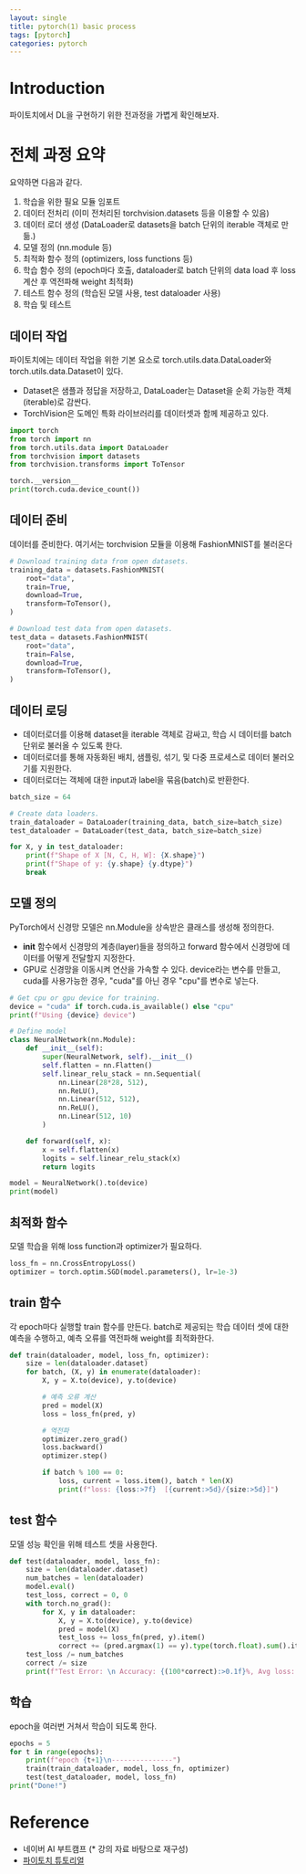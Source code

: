 ```yaml
---
layout: single
title: pytorch(1) basic process
tags: [pytorch]
categories: pytorch
---
```

# Introduction
파이토치에서 DL을 구현하기 위한 전과정을 가볍게 확인해보자.

# 전체 과정 요약
요약하면 다음과 같다.   
1. 학습을 위한 필요 모듈 임포트
2. 데이터 전처리 (이미 전처리된 torchvision.datasets 등을 이용할 수 있음)
3. 데이터 로더 생성 (DataLoader로 datasets을 batch 단위의 iterable 객체로 만듦.)
4. 모델 정의 (nn.module 등)
5. 최적화 함수 정의 (optimizers, loss functions 등)
6. 학습 함수 정의 (epoch마다 호출, dataloader로 batch 단위의 data load 후 loss 계산 후 역전파해 weight 최적화)
7. 테스트 함수 정의 (학습된 모델 사용, test dataloader 사용)
8. 학습 및 테스트
   
  
## 데이터 작업


파이토치에는 데이터 작업을 위한 기본 요소로 torch.utils.data.DataLoader와 torch.utils.data.Dataset이 있다.
- Dataset은 샘플과 정답을 저장하고, DataLoader는 Dataset을 순회 가능한 객체(iterable)로 감싼다.
- TorchVision은 도메인 특화 라이브러리를 데이터셋과 함께 제공하고 있다.
```python
import torch
from torch import nn
from torch.utils.data import DataLoader
from torchvision import datasets
from torchvision.transforms import ToTensor

torch.__version__
print(torch.cuda.device_count())
```
    
## 데이터 준비

데이터를 준비한다. 여기서는 torchvision 모듈을 이용해 FashionMNIST를 불러온다
```python
# Download training data from open datasets.
training_data = datasets.FashionMNIST(
    root="data",
    train=True,
    download=True,
    transform=ToTensor(),
)

# Download test data from open datasets.
test_data = datasets.FashionMNIST(
    root="data",
    train=False,
    download=True,
    transform=ToTensor(),
)
``` 

## 데이터 로딩

- 데이터로더를 이용해 dataset을 iterable 객체로 감싸고, 학습 시 데이터를 batch 단위로 불러올 수 있도록 한다.
- 데이터로더를 통해 자동화된 배치, 샘플링, 섞기, 및 다중 프로세스로 데이터 불러오기를 지원한다.
- 데이터로더는 객체에 대한 input과 label을 묶음(batch)로 반환한다.


```python
batch_size = 64

# Create data loaders.
train_dataloader = DataLoader(training_data, batch_size=batch_size)
test_dataloader = DataLoader(test_data, batch_size=batch_size)

for X, y in test_dataloader:
    print(f"Shape of X [N, C, H, W]: {X.shape}")
    print(f"Shape of y: {y.shape} {y.dtype}")
    break
```


  
## 모델 정의


PyTorch에서 신경망 모델은 nn.Module을 상속받은 클래스를 생성해 정의한다.
- __init__ 함수에서 신경망의 계층(layer)들을 정의하고 forward 함수에서 신경망에 데이터를 어떻게 전달할지 지정한다.
- GPU로 신경망을 이동시켜 연산을 가속할 수 있다. device라는 변수를 만들고, cuda를 사용가능한 경우, "cuda"를 아닌 경우 "cpu"를 변수로 넣는다.

```python
# Get cpu or gpu device for training.
device = "cuda" if torch.cuda.is_available() else "cpu"
print(f"Using {device} device")

# Define model
class NeuralNetwork(nn.Module):
    def __init__(self):
        super(NeuralNetwork, self).__init__()
        self.flatten = nn.Flatten()
        self.linear_relu_stack = nn.Sequential(
            nn.Linear(28*28, 512),
            nn.ReLU(),
            nn.Linear(512, 512),
            nn.ReLU(),
            nn.Linear(512, 10)
        )

    def forward(self, x):
        x = self.flatten(x)
        logits = self.linear_relu_stack(x)
        return logits

model = NeuralNetwork().to(device)
print(model)
```
  
## 최적화 함수


모델 학습을 위해 loss function과 optimizer가 필요하다.
```python
loss_fn = nn.CrossEntropyLoss()
optimizer = torch.optim.SGD(model.parameters(), lr=1e-3)
```
  
## train 함수

각 epoch마다 실행할 train 함수를 만든다. batch로 제공되는 학습 데이터 셋에 대한
예측을 수행하고, 예측 오류를 역전파해 weight를 최적화한다.
```python
def train(dataloader, model, loss_fn, optimizer):
    size = len(dataloader.dataset)
    for batch, (X, y) in enumerate(dataloader):
        X, y = X.to(device), y.to(device)

        # 예측 오류 계산
        pred = model(X)
        loss = loss_fn(pred, y)

        # 역전파
        optimizer.zero_grad()
        loss.backward()
        optimizer.step()

        if batch % 100 == 0:
            loss, current = loss.item(), batch * len(X)
            print(f"loss: {loss:>7f}  [{current:>5d}/{size:>5d}]")
```
  
## test 함수

모델 성능 확인을 위해 테스트 셋을 사용한다.
```python
def test(dataloader, model, loss_fn):
    size = len(dataloader.dataset)
    num_batches = len(dataloader)
    model.eval()
    test_loss, correct = 0, 0
    with torch.no_grad():
        for X, y in dataloader:
            X, y = X.to(device), y.to(device)
            pred = model(X)
            test_loss += loss_fn(pred, y).item()
            correct += (pred.argmax(1) == y).type(torch.float).sum().item()
    test_loss /= num_batches
    correct /= size
    print(f"Test Error: \n Accuracy: {(100*correct):>0.1f}%, Avg loss: {test_loss:>8f} \n")
```
  
## 학습

epoch을 여러번 거쳐서 학습이 되도록 한다.
```python
epochs = 5
for t in range(epochs):
    print(f"epoch {t+1}\n---------------")
    train(train_dataloader, model, loss_fn, optimizer)
    test(test_dataloader, model, loss_fn)
print("Done!")
```


# Reference
- 네이버 AI 부트캠프 (* 강의 자료 바탕으로 재구성)            
- [파이토치 튜토리얼](https://tutorials.pytorch.kr/beginner/basics/quickstart_tutorial.html)
